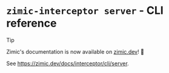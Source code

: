 # `zimic-interceptor server` - CLI reference

> [!TIP]
>
> Zimic's documentation is now available on [zimic.dev](https://zimic.dev)! :tada:

See https://zimic.dev/docs/interceptor/cli/server.
